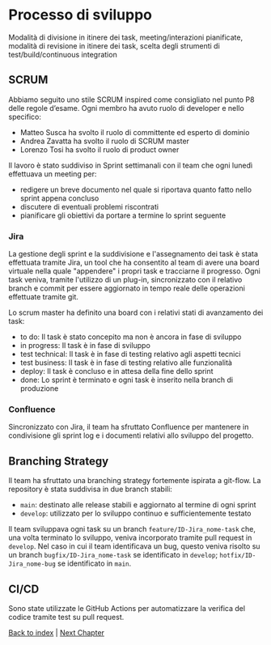 # Processo di sviluppo
Modalità di divisione in itinere dei task,
meeting/interazioni pianificate,
modalità di revisione in itinere dei task,
scelta degli strumenti di test/build/continuous integration

## SCRUM
Abbiamo seguito uno stile SCRUM inspired come consigliato nel punto P8 delle regole d’esame.
Ogni membro ha avuto ruolo di developer e nello specifico:
- Matteo Susca ha svolto il ruolo di committente ed esperto di dominio
- Andrea Zavatta ha svolto il ruolo di SCRUM master
- Lorenzo Tosi ha svolto il ruolo di product owner

Il lavoro è stato suddiviso in Sprint settimanali con il team che ogni lunedì effettuava un meeting per:
- redigere un breve documento nel quale si riportava quanto fatto nello sprint appena concluso
- discutere di eventuali problemi riscontrati
- pianificare gli obiettivi da portare a termine lo sprint seguente

### Jira
La gestione degli sprint e la suddivisione e l'assegnamento dei task è stata effettuata tramite Jira, un tool
che ha consentito al team di avere una board virtuale nella quale "appendere" i propri task e tracciarne il progresso.
Ogni task veniva, tramite l'utilizzo di un plug-in, sincronizzato con il relativo branch e commit per essere aggiornato
in tempo reale delle operazioni effettuate tramite git.

Lo scrum master ha definito una board con i relativi stati di avanzamento dei task:
- to do: Il task è stato concepito ma non è ancora in fase di sviluppo
- in progress: Il task è in fase di sviluppo
- test technical: Il task è in fase di testing relativo agli aspetti tecnici
- test business: Il task è in fase di testing relativo alle funzionalità
- deploy: Il task è concluso e in attesa della fine dello sprint
- done: Lo sprint è terminato e ogni task è inserito nella branch di produzione

### Confluence
Sincronizzato con Jira, il team ha sfruttato Confluence per mantenere in condivisione gli sprint log e 
i documenti relativi allo sviluppo del progetto.

## Branching Strategy
Il team ha sfruttato una branching strategy fortemente ispirata a git-flow. La repository è stata suddivisa in due 
branch stabili:
- `main`: destinato alle release stabili e aggiornato al termine di ogni sprint
- `develop`: utilizzato per lo sviluppo continuo e sufficientemente testato

Il team sviluppava ogni task su un branch `feature/ID-Jira_nome-task` che, una volta terminato lo sviluppo, veniva
incorporato tramite pull request in `develop`. Nel caso in cui il team identificava un bug, questo veniva risolto su 
un branch `bugfix/ID-Jira_nome-task` se identificato in `develop`; `hotfix/ID-Jira_nome-bug` se identificato in `main`.

## CI/CD
Sono state utilizzate le GitHub Actions per automatizzare la verifica del codice tramite test su pull request.




[Back to index](../index.md) |
[Next Chapter](../2-requirement-specification/req.md)
